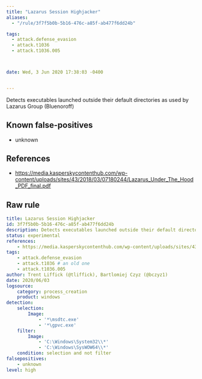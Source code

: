 ```yaml
---
title: "Lazarus Session Highjacker"
aliases:
  - "/rule/3f7f5b0b-5b16-476c-a85f-ab477f6dd24b"

tags:
  - attack.defense_evasion
  - attack.t1036
  - attack.t1036.005



date: Wed, 3 Jun 2020 17:38:03 -0400


---
```


Detects executables launched outside their default directories as used by Lazarus Group (Bluenoroff)

<!--more-->


## Known false-positives

* unknown



## References

* https://media.kasperskycontenthub.com/wp-content/uploads/sites/43/2018/03/07180244/Lazarus_Under_The_Hood_PDF_final.pdf


## Raw rule
```yaml
title: Lazarus Session Highjacker
id: 3f7f5b0b-5b16-476c-a85f-ab477f6dd24b
description: Detects executables launched outside their default directories as used by Lazarus Group (Bluenoroff)
status: experimental
references:
    - https://media.kasperskycontenthub.com/wp-content/uploads/sites/43/2018/03/07180244/Lazarus_Under_The_Hood_PDF_final.pdf
tags:
    - attack.defense_evasion
    - attack.t1036 # an old one
    - attack.t1036.005
author: Trent Liffick (@tliffick), Bartlomiej Czyz (@bczyz1)
date: 2020/06/03
logsource:
    category: process_creation
    product: windows
detection:
    selection:
        Image: 
            - '*\msdtc.exe'
            - '*\gpvc.exe'
    filter:
        Image:
            - 'C:\Windows\System32\\*'
            - 'C:\Windows\SysWOW64\\*'
    condition: selection and not filter
falsepositives:
    - unknown
level: high

```
